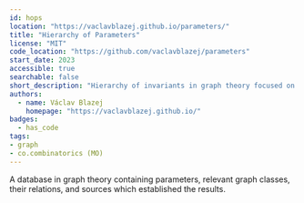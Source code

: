 ```yaml
---
id: hops
location: "https://vaclavblazej.github.io/parameters/"
title: "Hierarchy of Parameters"
license: "MIT"
code_location: "https://github.com/vaclavblazej/parameters"
start_date: 2023
accessible: true
searchable: false
short_description: "Hierarchy of invariants in graph theory focused on parameterized complexity"
authors:
  - name: Václav Blazej
    homepage: "https://vaclavblazej.github.io/"
badges:
  - has_code
tags:
- graph
- co.combinatorics (MO)
---
```


A database in graph theory containing parameters, relevant graph classes, their relations, and sources which established the results.
